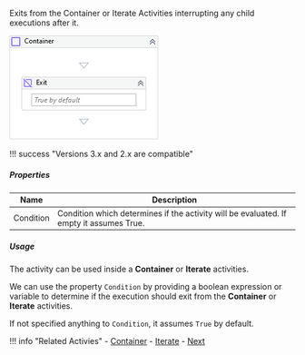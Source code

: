Exits from the Container or Iterate Activities interrupting any child executions after it.

![](../img/activities/Container.png)

!!! success "Versions 3.x and 2.x are compatible"
    
##### Properties

|Name     |Description                                                                            |
|---------|---------------------------------------------------------------------------------------|
|Condition|Condition which determines if the activity will be evaluated. If empty it assumes True.|


##### Usage

The activity can be used inside a **Container** or **Iterate** activities.

We can use the property `Condition` by providing a boolean expression or variable to determine if the execution should exit from the **Container** or **Iterate** activities.

If not specified anything to `Condition`, it assumes `True` by default.

!!! info "Related Activies"
    - [Container](Container.md) 
    - [Iterate](Iterate.md)
    - [Next](Next.md)
